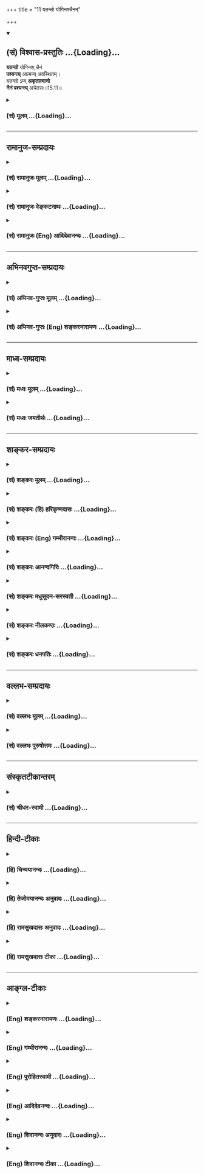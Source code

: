 +++
title = "11 यतन्तो योगिनश्चैनम्"

+++
<div class="js_include" newlevelforh1="2" title="(सं) विश्वास-प्रस्तुतिः" unfilled url="/mahAbhAratam/shlokashaH/06-bhIShma-parva/03-bhagavad-gItA-parva/saMskRtam/vishvAsa-prastutiH/15_puruShottama-yogaH/11_yatanto_yoginashc.md">
<details open><summary><h2>(सं) विश्वास-प्रस्तुतिः ...{Loading}...</h2></summary>

**यतन्तो** योगिनश् चैनं  
**पश्यन्त्य्** आत्मन्य् अवस्थितम्।  
यतन्तो ऽप्य् **अकृतात्मानो**  
**नैनं पश्यन्त्य्** अचेतसः॥15.11॥
</details>
</div>
<div class="js_include collapsed" newlevelforh1="3" title="(सं) मूलम्" unfilled url="/mahAbhAratam/shlokashaH/06-bhIShma-parva/03-bhagavad-gItA-parva/saMskRtam/mUlam/15_puruShottama-yogaH/11_yatanto_yoginashc.md">
<details><summary><h3>(सं) मूलम् ...{Loading}...</h3></summary>

यतन्तो योगिनश्चैनं पश्यन्त्यात्मन्यवस्थितम्।  
यतन्तोऽप्यकृतात्मानो नैनं पश्यन्त्यचेतसः।।15.11।।
</details>
</div>


_________________
## रामानुज-सम्प्रदायः
<div class="js_include collapsed" newlevelforh1="3" title="(सं) रामानुजः मूलम्" unfilled url="/mahAbhAratam/shlokashaH/06-bhIShma-parva/03-bhagavad-gItA-parva/saMskRtam/rAmAnujaH/mUlam/15_puruShottama-yogaH/11_yatanto_yoginashc.md">
<details><summary><h3>(सं) रामानुजः मूलम् ...{Loading}...</h3></summary>

।।15.11।। मत्प्रपत्तिपूर्वकं कर्मयोगादिषु यतमानाः तैः निर्मलान्तःकरणाः
**योगिनः** योगाख्येन चक्षुषा **आत्मनि** शरीरे **अवस्थितम्** अपि शरीराद्
विविक्तं स्वेन रूपेण अवस्थितम् **एनं पश्यन्ति। यतमानाः अपि** अकृतात्मानः
**मत्प्रपत्तिविरहिणः तत एव असंस्कृतमनसः तत एव** अचेतसः **आत्मावलोकनसमर्थ
चेतोरहिताः** न एनं पश्यन्ति।  
  
एवं रविचन्द्राग्नीनाम् इन्द्रियसन्निकर्षविरोधिसंतमसनिरसनमुखेन
इन्द्रियानुग्राहकतया प्रकाशकानां ज्योतिष्मताम् अपि प्रकाशकं ज्ञानज्योतिः
आत्मा मुक्तावस्थो जीवावस्थः च भगवद्विभूतिः इति उक्तन्तद्धाम परमं मम।
(गीता 15।6)ममैवांशो जीवलोके जीवभूतः सनातनः।। (गीता 15।7) इति। इदानीम्
अचित्परिणामविशेषभूतम् आदित्यादीनां ज्योतिष्मतां ज्योतिः अपि भगवद्विभूतिः
इत्याह --

</details>
</div>
<div class="js_include collapsed" newlevelforh1="3" title="(सं) रामानुजः वेङ्कटनाथः" unfilled url="/mahAbhAratam/shlokashaH/06-bhIShma-parva/03-bhagavad-gItA-parva/saMskRtam/rAmAnujaH/venkaTanAthaH/15_puruShottama-yogaH/11_yatanto_yoginashc.md">
<details><summary><h3>(सं) रामानुजः वेङ्कटनाथः ...{Loading}...</h3></summary>

  
  
।।15.11।। उक्त एवार्थः सहेतुकमुपपाद्यते -- यतन्तः इति श्लोकेन। यतन्तो
योगिनः इति पूर्वप्रपञ्चितमिह स्मारितमित्याह -- मत्प्रपत्तिपूर्वकमिति।
आत्मशब्दोऽत्रार्थान्तरानन्वयात्प्रस्तुतशरीरविषयः। तथा
सत्यदर्शनशङ्काहेतुश्चानूदितो भवतीत्यभिप्रायेणाह -- शरीरेऽवस्थितमपीति।
यतमानानां कथमकृतात्मत्वं इत्यत्राह -- मत्प्रपत्तिविरहिण इति।
अत्रासंस्कृतमनस्त्वं शरणवरणाभावः। विद्यमानस्यापि चेतसः
प्रकृतोपयोगाभावादसत्कल्पत्वमचेतश्शब्देन विवक्षितमित्याह --
आत्मावलोकनसमर्थचेतोरहिता इति।  
  

</details>
</div>
<div class="js_include collapsed" newlevelforh1="3" title="(सं) रामानुजः (Eng) आदिदेवानन्दः" unfilled url="/mahAbhAratam/shlokashaH/06-bhIShma-parva/03-bhagavad-gItA-parva/saMskRtam/rAmAnujaH/english/AdidevAnandaH/15_puruShottama-yogaH/11_yatanto_yoginashc.md">
<details><summary><h3>(सं) रामानुजः (Eng) आदिदेवानन्दः ...{Loading}...</h3></summary>

15.11 The 'striving Yogins' i.e., those striving in the path of Karma Yoga etc., after practising Prapatti (self-surrender), purify their inner organs of perception and percieve the self as established in Its own form as distinct from the body, with the eye of Yoga, But those of
'unrefined minds,' namely those who do not practise Prapatti to Me, and are therefore of 'uncultivated minds, and devoid of intelligence' find themselves incapable of perceiving the self. They do not perceive It in distinction from the body. Thus, it has been said that the self, whether released or not, is a manifestation of the glory (Vibhuti) of the Lord,
Its light of knowledge illuminates even the luminaries such as the sun,
moon and fire which help the senses to see by removing the darkness that prevents the contact of the senses with their objects as described (in the verses): 'That supreme light ৷৷. is Mine' (15.6) and 'An everlasting part of Myself having become the (bound) self in the world of life'
(15.7). Now, He declares that even the lights of the sun and other luminaries, which form particular developments of Prakrti, are Vibhutis of the Lord:

</details>
</div>


_________________
## अभिनवगुप्त-सम्प्रदायः
<div class="js_include collapsed" newlevelforh1="3" title="(सं) अभिनव-गुप्तः मूलम्" unfilled url="/mahAbhAratam/shlokashaH/06-bhIShma-parva/03-bhagavad-gItA-parva/saMskRtam/abhinava-guptaH/mUlam/15_puruShottama-yogaH/11_yatanto_yoginashc.md">
<details><summary><h3>(सं) अभिनव-गुप्तः मूलम् ...{Loading}...</h3></summary>

।।15.9 -- 15.11।। एवं सृष्टौ संहारे च एतैः साहित्यम् अस्योक्त्वा स्थिताव् अपि स्थानासन-मननादि-रूपायां +++(N ममतादि)+++ विषय-ग्रहणात्मिकायां +++(omits स्थितावपि
-- त्मिकायाम्)+++ तत्-सहितस्यैवास्य व्यापार इति निश्चीयते -- श्रोत्रमित्यादि अचेतस इत्यन्तम्।

मनः इत्यनेनान्तःकरणमुपलक्ष्यते। अत एव
शरीरस्थितियोगात्तिष्ठन्तम् शरीरान्तरग्रहणाय उत्क्रामन्तम् विषयान्वा
भुञ्जानं मूढा न पश्यन्ति; अप्रबुद्धत्त्वात्। प्रबुद्धास्तु सर्वत्रैव
बोधरूपमेव अनुसंदधाना +++(S;;N -- रूपमनुसंदधानाः)+++ जानन्त्येव;
इत्यलुप्तमसमाधयः; तेषां यत्नपरत्त्वात्। ,अकृतात्मनां तु यत्नोऽपि न फलाय;
अपरिपक्वकषायत्त्वात्। न हि शरदि सलिलादिसामग्रीसंमर्देऽपि धान्यबीजानि
उप्यमानानि फलसंपदे अलम्। अत एव सामग्री एव सा अस्य न भवति। अन्यदेव किल,+++(S
omits किल)+++ मधुमाससंभृतजलधरपटलीप्रेरितमम्भः काचिदेव च सा भूः; यस्यां
शिशिरविवशीकृतायां,+++(S;;N शिशिरवशविवशी -- )+++ रविकरस्पर्शेनैव कान्तिः। एवम्
अकृतात्मनां यत्नो न सकलाङ्गपरिपूर्णत्वमायाति +++(;N परिपूर्णः कर्तुमायाति)+++।
अत एव प्राप्याप्युपायं पारमेश्वरदीक्षादि,( परमेश्वर) ये
तथाविधक्रोधमोहादिग्रन्थिसन्दर्भगर्भीकृतान्तर्दृशः (
सन्दर्भीकृतान्तर्दृशः) ; तेषु उपाय एव साकल्यं न भजतीति मन्तव्यम्।
यदुक्तम् +++(S;;N तदुक्तम्)+++ -- क्रोधादौ दृश्यमाने हि दीक्षितोऽपि न
मुक्तिभाक्। इति।

</details>
</div>
<div class="js_include collapsed" newlevelforh1="3" title="(सं) अभिनव-गुप्तः (Eng) शङ्करनारायणः" unfilled url="/mahAbhAratam/shlokashaH/06-bhIShma-parva/03-bhagavad-gItA-parva/saMskRtam/abhinava-guptaH/english/shankaranArAyaNaH/15_puruShottama-yogaH/11_yatanto_yoginashc.md">
<details><summary><h3>(सं) अभिनव-गुप्तः (Eng) शङ्करनारायणः ...{Loading}...</h3></summary>

15.9-11 Srotram etc. upto asetasah. Mind : the internal organ is hery
implied. Hence, due to His association of the bodily existence, when He
remains \[in the body\], or rises up to seize another body, or enjoys
the sense objects - at that time the deluded persons do not perceive
Him, because they are not well enlightened. But, considering everything
as manifestation of the \[Self\] awareness, the highly enlightened men
recognize Him. Thus they are men of unbroken contemplation. Because they
are engrossed in their exertion. But in the case of those who have not
mastered their self (mind), even their effort does not yield any fruit,
because their passion has not yet been fully decayed. Indeed the seeds
of corn, sown during the autumnal season are not capable of yielding a
rich harvest, even though the means like water etc., get collected
together. Therefore, it (the water etc.) does not constitute a
collection of means. Indeed totally different is the water sent forth by
the mass of clouds that had been filled up in the month of Madhu.
Altogether different is the earth that had been under the grip of the
Cold-season (Sisira) and has (now) brilliance by the simple touch of the
sun-rays. In the same way, the effort of the men of uncontrolled self,
never gets to the stage of fulfilment of all reisities . That is why
those who, even after receiving the means like the inititation etc.
necessary for the realisation of the Supreme Lord, continue to have
their inner vision filled with the collection of the knots (granthi) of
anger, bewilderment etc., in the manner as before-in their case, even
the means does never bear any fruit. This must be borne in mind. For, it
is has been said : 'When anger etc., are seen, then even the initiated
one never gets emancipation'.

</details>
</div>


_________________
## माध्व-सम्प्रदायः
<div class="js_include collapsed" newlevelforh1="3" title="(सं) मध्वः मूलम्" unfilled url="/mahAbhAratam/shlokashaH/06-bhIShma-parva/03-bhagavad-gItA-parva/saMskRtam/madhvaH/mUlam/15_puruShottama-yogaH/11_yatanto_yoginashc.md">
<details><summary><h3>(सं) मध्वः मूलम् ...{Loading}...</h3></summary>

।।15.11।। यतन्तो ज्ञानं प्राप्य। अकृतात्मानोऽशुद्धबुद्धयः।

</details>
</div>
<div class="js_include collapsed" newlevelforh1="3" title="(सं) मध्वः जयतीर्थः" unfilled url="/mahAbhAratam/shlokashaH/06-bhIShma-parva/03-bhagavad-gItA-parva/saMskRtam/madhvaH/jayatIrthaH/15_puruShottama-yogaH/11_yatanto_yoginashc.md">
<details><summary><h3>(सं) मध्वः जयतीर्थः ...{Loading}...</h3></summary>

।।15.11।। यतन्तो योगिनश्चेति कारणान्तरमुच्यत इति प्रतीतिनिराकरणार्थमाह --
**यतन्त** इति। आत्मा जीवश्चेत्सर्वदाऽकृत एव; शरीरं चेदसम्भव इत्यत आह --
**अकृते**ति। आत्मा बुद्धिः; अकृतत्वं चाशुद्धत्वम्। केशान् करोतीत्यादौ
शोधनेऽपि करोतेः प्रयोगादिति भावः।

</details>
</div>


_________________
## शाङ्कर-सम्प्रदायः
<div class="js_include collapsed" newlevelforh1="3" title="(सं) शङ्करः मूलम्" unfilled url="/mahAbhAratam/shlokashaH/06-bhIShma-parva/03-bhagavad-gItA-parva/saMskRtam/shankaraH/mUlam/15_puruShottama-yogaH/11_yatanto_yoginashc.md">
<details><summary><h3>(सं) शङ्करः मूलम् ...{Loading}...</h3></summary>

।।15.11।। --,**यतन्तः** प्रयत्नं कुर्वन्तः **योगिनश्च** समाहितचित्ताः
**एनं** प्रकृतम् आत्मानं **पश्यन्ति** अयम् अहम् अस्मि इति उपलभन्ते
**आत्मनि** स्वस्यां बुद्धौ **अवस्थितम्। यतन्तोऽपि** शास्त्रादिप्रमाणैः;
**अकृतात्मानः** असंस्कृतात्मानः तपसा इन्द्रियजयेन च; दुश्चरितात्
अनुपरताः; अशान्तदर्पाः; प्रयत्नं कुर्वन्तोऽपि **न एनं पश्यन्ति अचेतसः**
अविवेकिनः।। यत् पदं सर्वस्य अवभासकमपि अग्न्यादित्यादिकं ज्योतिः न
अवभासयते; यत् प्राप्ताश्च मुमुक्षवः पुनः संसाराभिमुखाः न निवर्तन्ते;
यस्य च पदस्य उपाधिभेदम् अनुविधीयमानाः जीवाः -- घटाकाशादयः इव आकाशस्य --
अंशाः; तस्य पदस्य सर्वात्मत्वं सर्वव्यवहारास्पदत्वं च विवक्षुः चतुर्भिः
श्लोकैः विभूतिसंक्षेपमाह भगवान् --,

</details>
</div>
<div class="js_include collapsed" newlevelforh1="3" title="(सं) शङ्करः (हि) हरिकृष्णदासः" unfilled url="/mahAbhAratam/shlokashaH/06-bhIShma-parva/03-bhagavad-gItA-parva/saMskRtam/shankaraH/hindI/harikRShNadAsaH/15_puruShottama-yogaH/11_yatanto_yoginashc.md">
<details><summary><h3>(सं) शङ्करः (हि) हरिकृष्णदासः ...{Loading}...</h3></summary>

।।15.11।। और कई एक --, प्रयत्न करनेवाले; समाहितचित्त योगीजन; इस आत्माको;
जिसका कि प्रकरण चल रहा है; अपने अन्तःकरणमें स्थित देखते हैं अर्थात् यही
मैं हूँ इस प्रकार आत्मस्वरूपका साक्षात् किया करते हैं। परंतु जिन्होंने
तप और इन्द्रियजय आदि साधनोंद्वारा अपने अन्तःकरणका संस्कार नहीं किया है;
जो बुरे आचरणोंसे उपराम नहीं हुए हैं; जो अशान्त और घमण्डी हैं; वे अविवेकी
पुरुष; शास्त्रादिके प्रमाणोंसे प्रयत्न करते हुए भी; इस आत्माको नहीं देख
पाते।

</details>
</div>
<div class="js_include collapsed" newlevelforh1="3" title="(सं) शङ्करः (Eng) गम्भीरानन्दः" unfilled url="/mahAbhAratam/shlokashaH/06-bhIShma-parva/03-bhagavad-gItA-parva/saMskRtam/shankaraH/english/gambhIrAnandaH/15_puruShottama-yogaH/11_yatanto_yoginashc.md">
<details><summary><h3>(सं) शङ्करः (Eng) गम्भीरानन्दः ...{Loading}...</h3></summary>

15.11 And some, however, yoginah, the yogis of concentrated minds;
yatantah, who are diligent; pasyanti, see; evam, this one, the Self
under discussion; as avasthitam, existing; atmani, in themselves, in
their own intelligence. They realize, 'I am This.' Acetasah, the
non-discriminating ones; akrta-atmanah, who lack self-control, who have
not purified themselves through austerity and control of the organs, who
have not desisted from bad conduct, who are not tranil and are proud by
nature; na, do not; pasyanti, see; enam, this one; api, though; (they
be) yatantah, diligent-even though they be striving with the help of the
valid means of knowledge such as the scriptures. With a view to speaking
of the all-pervasiveness of the State and the fact of Its being the
substratum of all empirical dealings, the Lord speaks in brief through
the following four verses of the divine manifestations of that State
which the light of fire, sun, etc. do not illumine though they are the
illuminators of everything; and reaching which the aspirants of
Liberation do not return again towards mundane existence; and of which
State the individual souls, owing to their conformity with the diversity
of limiting adjuncts, are parts, just as spaces enclosed in pot etc. are
'parts' of Space:

</details>
</div>
<div class="js_include collapsed" newlevelforh1="3" title="(सं) शङ्करः आनन्दगिरिः" unfilled url="/mahAbhAratam/shlokashaH/06-bhIShma-parva/03-bhagavad-gItA-parva/saMskRtam/shankaraH/AnandagiriH/15_puruShottama-yogaH/11_yatanto_yoginashc.md">
<details><summary><h3>(सं) शङ्करः आनन्दगिरिः ...{Loading}...</h3></summary>

।।15.11।। ज्ञानचक्षुःशब्देन न्यायानुगृहीतं शास्त्रं ज्ञानसाधनमुक्तं
तत्किमिदानीं शास्त्रमात्रेण न्यायानुगृहीतेनात्मानं पश्यन्ति नेत्याह --
**केचित्त्विति।** प्रयत्नः श्रवणमननात्मकः शास्त्रादिप्रमाणैर्यतन्तोऽपीति
संबन्धः। असंस्कृतात्मत्वं प्रकटयति -- **तपसेति।** दुश्चरितादविरतिफलं
कथयति -- **अशान्तेति।** अशुद्धबुद्धीनामविवेकिनां सदपि श्रवणादि न फलवदिति
मत्वाह -- **प्रयत्नमिति।**

</details>
</div>
<div class="js_include collapsed" newlevelforh1="3" title="(सं) शङ्करः मधुसूदन-सरस्वती" unfilled url="/mahAbhAratam/shlokashaH/06-bhIShma-parva/03-bhagavad-gItA-parva/saMskRtam/shankaraH/madhusUdana-sarasvatI/15_puruShottama-yogaH/11_yatanto_yoginashc.md">
<details><summary><h3>(सं) शङ्करः मधुसूदन-सरस्वती ...{Loading}...</h3></summary>

।।15.11।। पश्यन्ति ज्ञानचक्षुष इत्येतद्विवृणोति -- यतन्त इति। आत्मनि
स्वबुद्धाववस्थितं प्रतिफलितमेनमात्मानं यतन्तो ध्यानादिभिः प्रयतमाना
योगिन एव पश्यन्ति। चोऽवधारणे। यतमाना अप्यकृतात्मानो
यज्ञादिभिरशोधितान्तःकरणा अतएवाचेतसो विवेकशून्या नैनं पश्यन्तीति मूढा
नानुपश्यन्तीत्येतद्विवरणम्।

</details>
</div>
<div class="js_include collapsed" newlevelforh1="3" title="(सं) शङ्करः नीलकण्ठः" unfilled url="/mahAbhAratam/shlokashaH/06-bhIShma-parva/03-bhagavad-gItA-parva/saMskRtam/shankaraH/nIlakaNThaH/15_puruShottama-yogaH/11_yatanto_yoginashc.md">
<details><summary><h3>(सं) शङ्करः नीलकण्ठः ...{Loading}...</h3></summary>

।।15.11।। यतन्तो यत्नशीला योगिनश्च एनं आत्मनि बुद्धाववस्थितं
विभुमुत्क्रान्त्यादिहीनमसङ्गं पश्यन्ति। यतन्तोऽपि अकृतात्मानः ये
यज्ञादिभिरशोधितचित्ताः एनं न पश्यन्ति। यतः अचेतसोऽनिर्जितचित्ताः।
पाषाणतुल्या इत्यर्थः।

</details>
</div>
<div class="js_include collapsed" newlevelforh1="3" title="(सं) शङ्करः धनपतिः" unfilled url="/mahAbhAratam/shlokashaH/06-bhIShma-parva/03-bhagavad-gItA-parva/saMskRtam/shankaraH/dhanapatiH/15_puruShottama-yogaH/11_yatanto_yoginashc.md">
<details><summary><h3>(सं) शङ्करः धनपतिः ...{Loading}...</h3></summary>

।।15.11।। न्यायानुग्रहीतशास्त्रेऽनिशं श्रवणादिना यत्नं कुर्वतामपि
केचित्पश्यन्ति केचिन्नेति तत्र को हेतुरित्यपेक्षायामाह। यतन्तः
क्वचिद्यन्त्रं कुर्वन्तो योनिनश्च समाहितचित्ता एनं प्रकृतमात्मानमात्मनि
स्वस्यां बुद्धावस्थितं पश्यन्त्ययमहमस्मीत्युपलभन्ते। यतन्तोऽपि
शास्त्रादिप्रमाणैर्यत्नं कुर्वन्तोऽप्यकृतात्मानस्तपसेन्द्रियजयेन च
दुश्चरितादनुपरता अशूद्धान्तःकरणा अचेतोऽविवेकिन एनमात्मानमुक्तविशेषणं न
पश्यन्ति यत्नसाम्येप्यात्मदर्शने तददर्शने च चित्तशुद्धस्तदशुद्धेश्च
हेतुत्वमिति भावः।

</details>
</div>


_________________
## वल्लभ-सम्प्रदायः
<div class="js_include collapsed" newlevelforh1="3" title="(सं) वल्लभः मूलम्" unfilled url="/mahAbhAratam/shlokashaH/06-bhIShma-parva/03-bhagavad-gItA-parva/saMskRtam/vallabhaH/mUlam/15_puruShottama-yogaH/11_yatanto_yoginashc.md">
<details><summary><h3>(सं) वल्लभः मूलम् ...{Loading}...</h3></summary>

।।15.11।। दुर्विज्ञेयश्चायं यतो विवेकिष्वपि केचित्पश्यन्ति केचिन्न
पश्यन्तीत्याह -- यतन्त इति। योगिनश्चित्तवृत्तिनिरोधकाः पश्यन्ति; अन्ये
तु यतन्तोऽप्यकृतचित्ता नैनं पश्यन्ति अतएवाचेतसो मन्दमतयः।

</details>
</div>
<div class="js_include collapsed" newlevelforh1="3" title="(सं) वल्लभः पुरुषोत्तमः" unfilled url="/mahAbhAratam/shlokashaH/06-bhIShma-parva/03-bhagavad-gItA-parva/saMskRtam/vallabhaH/puruShottamaH/15_puruShottama-yogaH/11_yatanto_yoginashc.md">
<details><summary><h3>(सं) वल्लभः पुरुषोत्तमः ...{Loading}...</h3></summary>

  
  
।।15.11।। अथ चैनं भक्ता एव पश्यन्ति नान्य इत्याह -- यतन्त इति। योगिनश्च
योगिनोऽपि यतन्तः ज्ञानार्थं यत्नं कुर्वन्तः एनमात्मन्यवस्थितं अधिष्ठितं
पश्यन्ति तथाभोगं कुर्वन्तमित्यर्थः। अकृतात्मानः सत्सङ्गादिभक्तत्वरहिताः;
ज्ञानाभावेन केवलयोगादिना यतन्तोऽप्येनं न पश्यन्ति; यतोऽचेतसः मन्दमतयः
चैतन्यरहिता इत्यर्थः।  
  

</details>
</div>


_________________
## संस्कृतटीकान्तरम्
<div class="js_include collapsed" newlevelforh1="3" title="(सं) श्रीधर-स्वामी" unfilled url="/mahAbhAratam/shlokashaH/06-bhIShma-parva/03-bhagavad-gItA-parva/saMskRtam/shrIdhara-svAmI/15_puruShottama-yogaH/11_yatanto_yoginashc.md">
<details><summary><h3>(सं) श्रीधर-स्वामी ...{Loading}...</h3></summary>

।।15.11।। दुर्ज्ञेयश्चायं यतो विवेकिष्वपि केचिदेव केचिन्न पश्यन्तीत्याह
**-- यतन्त इति।** यतन्तः ध्यानादिभिः प्रयतमाना योगिनः केचिदेनमात्मानं
आत्मनि देहेऽवस्थितं विविक्तं पश्यन्ति। शास्त्राभ्यासादिभिः प्रयत्नं
कुर्वाणा अपि अकृतात्मानोऽविशुद्धचित्ताः अतएवाचेतसो मन्दमतय एनं न
पश्यन्ति।

</details>
</div>


_________________
## हिन्दी-टीकाः
<div class="js_include collapsed" newlevelforh1="3" title="(हि) चिन्मयानन्दः" unfilled url="/mahAbhAratam/shlokashaH/06-bhIShma-parva/03-bhagavad-gItA-parva/hindI/chinmayAnandaH/15_puruShottama-yogaH/11_yatanto_yoginashc.md">
<details><summary><h3>(हि) चिन्मयानन्दः ...{Loading}...</h3></summary>

।।15.11।। जो साधक चित्त को एकाग्र करने तथा बुद्धि को कामनादि की निवृत्ति
के द्वारा शुद्ध करने में सफल हो जाते हैं; केवल वे ही लोग आत्मा के वैभव
को जान पाते हैं और इसके अनन्तत्व का अनुभव भी करते हैं। परन्तु यह भी सत्य
है कि जो केवल यन्त्रवत् अत्यधिक साधना ही करते रहते हैं; यह आवश्यक नहीं
कि उन्हें सफलता प्राप्त ही हो जाये। अनेक ऐसे साधक हैं; जिन्हें इस बात का
दुख होता है कि वर्षों की उनकी नियमित साधना के होते हुये भी उनकी इच्छित
प्रगति नहीं हुई है। इसका क्या कारण हो सकता है इस विवादास्पद प्रश्न का
अत्यन्त युक्तियुक्त उत्तर देते हुये भगवान् श्रीकृष्ण कहते हैं यद्यपि वे
यत्न करते हैं; किन्तु अशुद्ध अन्तकरण वाले अविवेकी लोग आत्मा को नहीं
देखते हैं। ध्यान के फल की प्राप्ति के लिये दो आवश्यक गुण हैं (क)
चित्तशुद्धि अर्थात् अहंकार और स्वार्थजनित विक्षेपों का अभाव तथा; (ख)
वेदान्त प्रमाण के द्वारा आत्मानात्मविवेक; जिसके द्वारा अज्ञान आवरण नष्ट
हो जाता है। इन दोनों के अभाव में आत्मज्ञान होना सर्वथा असंभव है। अत
साधकों को कर्मयोग और भक्तियोग के द्वारा चित्तशुद्धि प्राप्त कर आत्मविचार
करना चाहिये। अब तक के विवेचन में आत्मा को इंगित करते हुये कहा गया था कि;
(1) उसे भौतिक प्रकाश के स्रोतों सूर्य; चन्द्रमा और अग्नि के द्वारा
प्रकाशित नहीं किया जा सकता (2) जिसे प्राप्त होने पर संसार में
पुनरावृत्ति नहीं होती और; (3) समस्त जीव मानो उसके अंश हैं। इसके पश्चात्;
अगले चार श्लोकों में परमात्मा के स्वरूप तथा उसकी व्यापकता का वर्णन किया
गया है कि वह (क) सर्वप्रकाशक चैतन्य का प्रकाश है; (ख) सर्वपोषक जीवन
तत्त्व है; (ग) समस्त जीवित प्राणियों के शरीर में जीवन की उष्णता है और
(घ) सभी के हृदय में वह आत्मस्वरूप से स्थित है। भगवान् कहते हैं

</details>
</div>
<div class="js_include collapsed" newlevelforh1="3" title="(हि) तेजोमयानन्दः अनुवादः" unfilled url="/mahAbhAratam/shlokashaH/06-bhIShma-parva/03-bhagavad-gItA-parva/hindI/tejomayAnandaH/anuvAdaH/15_puruShottama-yogaH/11_yatanto_yoginashc.md">
<details><summary><h3>(हि) तेजोमयानन्दः अनुवादः ...{Loading}...</h3></summary>

।।15.11।। योगीजन प्रयत्न करते हुये ही अपने हृदय में स्थित आत्मा को देखते
हैं, जब कि अशुद्ध अन्त:करण वाले (अकृतात्मान:) और अविवेकी (अचेतस:) लोग
यत्न करते हुये भी इसे नहीं देखते हैं।।

</details>
</div>
<div class="js_include collapsed" newlevelforh1="3" title="(हि) रामसुखदासः अनुवादः" unfilled url="/mahAbhAratam/shlokashaH/06-bhIShma-parva/03-bhagavad-gItA-parva/hindI/rAmasukhadAsaH/anuvAdaH/15_puruShottama-yogaH/11_yatanto_yoginashc.md">
<details><summary><h3>(हि) रामसुखदासः अनुवादः ...{Loading}...</h3></summary>

।।15.11।। यत्न करनेवाले योगीलोग अपने-आपमें स्थित इस परमात्मतत्त्वका अनुभव
करते हैं। परन्तु जिन्होंने अपना अन्तःकरण शुद्ध नहीं किया है, ऐसे अविवेकी
मनुष्य यत्न करनेपर भी इस तत्त्वका अनुभव नहीं करते।

</details>
</div>
<div class="js_include collapsed" newlevelforh1="3" title="(हि) रामसुखदासः टीका" unfilled url="/mahAbhAratam/shlokashaH/06-bhIShma-parva/03-bhagavad-gItA-parva/hindI/rAmasukhadAsaH/TIkA/15_puruShottama-yogaH/11_yatanto_yoginashc.md">
<details><summary><h3>(हि) रामसुखदासः टीका ...{Loading}...</h3></summary>

।।15.11।।***व्याख्या --***  **यतन्तो योगिनश्चैनं पश्यन्ति --** यहाँ
**योगिनः** पद उन साङ्ख्ययोगी साधकोंका वाचक है; जिनका एकमात्र उद्देश्य
परमात्मतत्त्वको प्राप्त करनेका बन चुका है। यहाँ **यतन्तः** पद साधनपरक है।
भीतरकी लगन; जिसे पूर्ण किये बिना चैनसे न रहा जाय; यत्न कहलाती है। जिन
साधकोंका एकमात्र उद्देश्य परमात्मतत्त्वको प्राप्त करना है; उनमें
असङ्गता; निर्ममता और निष्कामता स्वतः आ जाती है। उद्देश्यकी पूर्तिके लिये
अनन्यभावसे जो उत्कण्ठा; तत्परता; व्याकुलता; विरहयुक्त चिन्तन; प्रार्थना
एवं विचार साधकके हृदयमें प्रकट होते हैं; उन सबको यहाँ **यतन्तः** पदके
अन्तर्गत समझना चाहिये। जिसकी प्राप्तिका उद्देश्य बनाया और जिसकी
विमुखताको यत्नके द्वारा दूर किया; उसी तत्त्वका योगिजन अपनेआपमें अनुभव
करते हैं। परमात्माके पूर्ण सम्मुख हो जानेके बाद योगीकी परमात्मतत्त्वमें
सदा सहज स्थिति रहती है। यही **पश्यन्ति** पदका भाव है। जो साङ्ख्ययोगी साधक
सत्असत्के विचारद्वारा सत्तत्त्वकी प्राप्ति और असत् संसारकी निवृत्ति करना
चाहते हैं; विवेककी सर्वथा जागृति होनेपर वे अपनेआपमें स्थित
परमात्मतत्त्वका अनुभव कर लेते हैं।  
  
**आत्मन्यवस्थितम्** परमात्मतत्त्वसे देशकालकी दूरी नहीं है। वह समानरूपसे
सर्वत्र एवं सदैव विद्यमान है। वही सब भूतोंके हृदयमें स्थित सबका आत्मा है
-- **अहमात्मा गुडाकेश सर्वभूताशयस्थितः** (गीता 10। 20)। इसलिये योगीलोग
अपनेआपमें ही इस तत्त्वका अनुभव कर लेते हैं।  
  
सत्ता (अस्तित्व या हैपन) दो प्रकारकी होती है -- (1) विकारी और (2)
स्वतःसिद्ध। जो सत्ता उत्पन्न होनेके बाद प्रतीत होती है; वह विकारी सत्ता
कहलाती है और जो सत्ता कभी उत्पन्न नहीं होती; प्रत्युत सदा (अनादिकालसे)
ज्योंकीत्यों रहती है; वह स्वतःसिद्ध सत्ता कहलाती है। इस दृष्टिसे संसार
एवं शरीरकी सत्ता विकारी और परमात्मा एवं आत्माकी सत्ता स्वतःसिद्ध है।
विकारी सत्ताको स्वतःसिद्ध सत्तामें मिला देना भूल है **(टिप्पणी प₀
769)**। उत्पन्न हुई विकारी सत्तासे सम्बन्धविच्छेद करके अनुत्पन्न
स्वतःसिद्ध सत्तामें स्थित होना ही **आत्मनि अवस्थितम्** पदोंका भाव
है। जीव(चेतन)ने भगवत्प्रदत्त विवेकका अनादर करके शरीर(जड) को मैं और मेरा
मान लिया अर्थात् शरीरसे अपना सम्बन्ध मान लिया। जीवके बन्धनका कारण यह
माना हुआ सम्बन्ध ही है। यह सम्बन्ध इतना दृढ़ है कि मरनेपर भी छूटता नहीं
और कच्चा इतना है कि जब चाहे; तब छोड़ा जा सकता है। किसीसे अपना सम्बन्ध
जोड़ने अथवा तोड़नेमें जीव सर्वथा स्वतन्त्र है। इसी स्वतन्त्रताका
दुरुपयोग करके जीव शरीरादि विजातीय पदार्थोंसे अपना सम्बन्ध मान लेता
है। अपने विवेक(शरीरसे अपनी भिन्नताका ज्ञान) को महत्त्व न देनेसे विवेक दब
जाता है। विवेकके दबनेपर शरीर(जडतत्त्व) की प्रधानता हो जाती है और वह सत्य
प्रतीत होने लगता है। सत्सङ्ग; स्वाध्याय आदिसे जैसेजैसे विवेक विकसित होता
है; वैसेवैसे शरीरसे माना हुआ सम्बन्ध छूटता चला जाता है। विवेक जाग्रत्
होनेपर परमात्मा(चिन्मयतत्त्व) से अपने वास्तविक सम्बन्धका -- उसमें अपनी
स्वाभाविक स्थितिका अनुभव हो जाता है। यही **आत्मनि अवस्थितम्** पदोंका भाव
है।  
  
विकारी सत्ता(संसार)के सम्बन्धसे अहंता(मैंपन) की उत्पत्ति होती है। यह
अहंता दो प्रकारसे मानी जाती है -- (1) श्रवणसे मानना जैसे -- दूसरोंसे
सुनकर मैं अमुक नामवाला हूँ; मैं अमुक वर्णवाला हूँ आदि अहंता मान लेते हैं
(2) क्रियासे मानना जैसे -- व्याख्यान देना; शिक्षा देना; चिकित्सा करना
आदि क्रियाओंसे मैं वक्ता हूँ; मैं शिक्षक हूँ; मैं चिकित्सक हूँ आदि अहंता
मान लेते हैं। ये दोनों ही प्रकारकी अहंता सदा रहनेवाली नहीं है; जब कि
हैरूप स्वतःसिद्ध सत्ता सदा रहनेवाली है। मैंरूपमें,मानी हुई अहंताका त्याग
होनेपर हूँरूप विकारी सत्ताका भी स्वतः त्याग हो जाता है और योगीको हैरूप
स्वतःसिद्ध सत्तामें अपनी स्थितिका अनुभव हो जाता है। यही अपनेआपमें
तत्त्वका अनुभव करना है।  
  
**मार्मिक बात**  
  
(1) देशकाल आदिकी अपेक्षासे कहे जानेवाले मैं; तू; यह और वह -- इन चारोंके
मूलमें है के रूपमें एक ही परमात्मतत्त्व समानरूपसे विद्यमान है; जो इन
चारोंका प्रकाशक और आधार है। मैं; तू; यह और वह -- ये चारों निरन्तर
परिवर्तनशील हैं और है नित्य अपरिवर्तनशील है। इनमें तू है; यह है और वह है
-- ऐसा तो कहा जाता है; पर मैं है -- ऐसा न कहकर मैं हूँ कहा जाता है। कारण
यह है कि मैं हूँ में हूँ मैंपनके कारण आया है। जबतक मैंपन है; तभीतक, हूँ
के रूपमें एकदेशीयता या परिच्छिन्नता है। मैंपनके मिटनेपर एक है ही शेष रह
जाता है।**आत्मनि अवस्थितम्**का तात्पर्य यह है कि हूँ में है और है में
हूँ स्थित है। दूसरे शब्दोंमें व्यष्टिमें समष्टि और समष्टिमें व्यष्टि
स्थित है। जिस प्रकार समुद्र और लहरें दोनों एकदूसरेसे अलग नहीं किये जा
सकते; उसी प्रकार है और हूँ दोनों एकदूसरेसे अलग नहीं किये जा सकते। परन्तु
जैसे जलतत्त्वमें समुद्र और लहरें -- ये दोनों ही नहीं हैं (वास्तवमें एक
ही जलतत्त्व है); ऐसे ही परमात्मतत्त्व,(है) में हूँ और है -- ये दोनों ही
नहीं हैं। ऐसा अनुभव करना ही अपनेआप(स्वयं) में स्थित तत्त्वका अनुभव करना
है।  
  
मैंपनके कारण (संसारमें सुखासक्ति तथा परमात्मासे विमुखता होनेसे) ही
परमात्माका अपनेआपमें अनुभव नहीं होता। इसलिये परमात्माको अपनेआपसे
भिन्नमें देखनेके कारण उससे दूरी या वियोगका अनुभव करना पड़ता है और उसकी
प्राप्तिके लिये जगहजगह भटकना पड़ता है। अपनेआपसे भिन्न जितने पदार्थ हैं;
उनसे वियोग होना अवश्यम्भावी है। परन्तु अपनेआपमें परमात्माका अनुभव
करनेवालेको उससे अपनी दूरी या वियोगका अनुभव नहीं करना पड़ता **( टिप्पणी
प₀ 770.1)**। अपनेआपमें परमात्माको देखना भिन्नता(द्वैतभाव) का पोषक नहीं;
प्रत्युत भिन्नताका नाशक है। वास्तवमें,मैंपन ही भिन्नताका पोषक है।
मनुष्यने भिन्नताके वाचक मैंपन अथवा परिच्छिन्नता; पराधीनता; अभाव; अज्ञान
आदि विकारोंको भूलसे अपनेआपमें ही मान लिया है। इनको दूर करनेके लिये
परमात्माको अपनेआपमें देखना है। इन विकारोंका नाश अपनेआपमें परमात्माको
देखनेपर ही हो सकता है। ये विकार तभीतक हैं; जबतक साधक हूँ को देखता
(मानता) है; हैको नहीं। इस हूँके स्थानपर हैको देखनेपर कोई विकार नहीं रहता
क्योंकि है किञ्चिन्मात्र भी विकार नहीं है।  
  
संसार बदलनेवाला है। संसारका ही अंश होनेके कारण मैं भी बदलनेवाला है जैसे
-- मैं बालक हूँ; मैं युवा हूँ; मैं वृद्ध हूँ; मैं रोगी हूँ; मैं नीरोग
हूँ इत्यादि **(टिप्पणी प₀ 770.2)**। संसारकी तरह मैं भी उत्पन्न और नष्ट
होनेवाला है। जैसे संसार नहीं है; ऐसे ही मैं भी नहीं है।**है सो सुन्दर है
सदा; नहिं सो सुन्दर नाहिं।  
  
** नहिं सो परगट देखिये; है सो दीखे नाहिं।। है सदा है और नहीं कभी नहीं है।
है दीखनेमें नहीं आता; पर नहीं दीखनेमें आता है क्योंकि जिसके द्वारा हम
नहीं को देखते हैं; वे मन; बुद्धि; इन्द्रियाँ आदि भी नहीं के अंश हैं।
त्रिपुटीमें देखना सजातीयतामें ही होता है अर्थात् त्रिपुटीसे होनेवाले
(करणसापेक्ष) ज्ञानमें सजातीयताका होना आवश्यक है। ,अतः नहीं के द्वारा नहीं
को ही देखा जा सकता है; है को नहीं। है का ज्ञान त्रिपुटीसे रहित
(करणनिरपेक्ष) है।  
  
नहीं की स्वतन्त्र सत्ता न होनेपर भी है की सत्तासे ही उसकी सत्ता दीखती
है। है ही नहीं का प्रकाशक और आधार है। जिस प्रकार नेत्रसे संसारको तो देख
सकते हैं; पर नेत्रसे नेत्रको नहीं देखते क्योंकि जिससे देखते हैं; वह
नेत्र है। इसी प्रकार जो सबको जाननेवाला है; उस परमात्माको कैसे और किसके
द्वारा जाना जा सकता है **विज्ञातारमरे केन विजानीयात्।** (बृहदारण्यक0 2।
4। 14) जो है से प्रकाशित होता है; वह (नहीं) है को कैसे प्रकाशित कर सकता
हैअपनेआपमें स्थित तत्त्व(है) का अनुभव अपनेआप(है) से ही हो सकता है;
इन्द्रियाँ; मन; बुद्धि; आदि(नहीं) से बिलकुल नहीं। अपनेआपसे होनेवाला
ज्ञान स्वाधीन और दूसरों(मन; बुद्धि आदि) से होनेवाला ज्ञान पराधीन होता
है। अपनेआपमें स्थित तत्त्वका अनुभव करनेके लिये किसी दूसरेकी सहायता
लेनेकी जरूरत भी नहीं है।  
  
कानोंसे सुनने; मनसे मनन करने; बुद्धिसे विचार करने आदि उपायोंसे कोई
तत्त्वको नहीं जान सकता **(टिप्पणी प₀ 771.1)**। कारण कि इन्द्रियाँ; मन;
बुद्धि; देश; काल; वस्तु आदि सब प्रकृतिके कार्य हैं। प्रकृतिके कार्यसे उस
तत्त्वको कैसे जाना जा सकता है; जो प्रकृतिसे सर्वथा अतीत है अतः प्रकृतिके
कार्यका त्याग (सम्बन्धविच्छेद) करनेपर ही तत्त्वकी प्राप्ति होती है और वह
अपनेआपमें ही होती है। साधकसे सबसे बड़ी गलती यह होती है कि वह जिस रीतिसे
संसारको जानता है; उसी रीतिसे परमात्माको भी जानना चाहता है। परन्तु संसार
और परमात्मा -- दोनोंको जाननेकी रीति एकदूसरेसे विरुद्ध है। संसारको
इन्द्रियाँ; मन; बुद्धि आदिके द्वारा जाना जाता है क्योंकि उसकी जानकारी
करणसापेक्ष है परन्तु परमात्माको इन्द्रियाँ; मन; बुद्धि आदिके द्वारा नहीं
जाना जा सकता क्योंकि उसकी जानकारी करणनिरपेक्ष है।  
  
जडताके आश्रयसे चिन्मयतामें स्थितिका अनुभव हो ही नहीं सकता। जडता (स्थूल;
सूक्ष्म और कारणशरीर) का आश्रय लेकर जो परमात्मतत्त्वका अनुभव करना चाहते
हैं; वे पुरुष समाधि लगाकर भी परमात्मतत्त्वका अनुभव नहीं कर पाते क्योंकि
समाधि भी कारणशरीरके आश्रित रहती है **(टिप्पणी प 771.2)**। जो परमात्माको
अपना तथा अपनेको परमात्माका जानते हैं; वे ज्ञानरूप नेत्रोंवाले योगीलोग
शरीर; इन्द्रियाँ; मन; बुद्धि आदिसे अपनेको अलग करके अपनेआपमें स्थित
परमात्मतत्त्वका अनुभव कर लेते हैं। परन्तु जो शरीरको अपना और अपनेको
शरीरका मानते हैं; वे विमूढ़ और अकृतात्मा पुरुष शरीर; इन्द्रियाँ; मन;
बुद्धि आदिके द्वारा यत्न करनेपर भी अपनेआपमें स्थित परमात्मतत्त्वका अनुभव
नहीं कर पाते।  
  
(2) **आत्मनि अवस्थितम्** पदोंमें भगवान्ने अपनेको सम्पूर्ण प्राणियोंकी
आत्मामें स्थित (सर्वव्यापी) बताया है। इसका अनुभव करनेके लिये साधकको ये
चार बातें दृढ़तापूर्वक मान लेनी चाहिये --,(1) परमात्मा यहाँ हैं। (2)
परमात्मा अभी हैं। (3) परमात्मा अपनेमें हैं। (4) परमात्मा अपने हैं। परमात्मा
सब जगह (सर्वव्यापी) होनेसे यहाँ भी हैं सब समय (तीनों कालोंमें) होनेसे
अभी भी हैं सबमें होनेसे अपनेमें भी हैं और सबके होनेसे अपने भी हैं। इस
दृष्टिसे परमात्मा यहाँ होनेसे उनको प्राप्त करनेके लिये दूसरी जगह जानेकी
आवश्यकता नहीं है अभी होनेसे उनकी प्राप्तिके लिये भविष्यकी प्रतीक्षा
करनेकी आवश्यकता नहीं है अपनेमें होनेसे उन्हें बाहर ढूँढ़नेकी आवश्यकता
नहीं है और अपने होनेसे उनके सिवाय किसीको भी अपना माननेकी आवश्यकता नहीं
है। अपने होनेसे वे स्वाभाविक ही अत्यन्त प्रिय लगेंगेप्रत्येक साधकके लिये
उपर्युक्त चारों बातें अत्यन्त महत्त्वपूर्ण और तत्काल लाभदायक हैं। साधकको
ये चारों बातें दृढ़तासे मान लेनी चाहिये। समस्त साधनोंका यह सार साधन है।
इसमें किसी योग्यता; अभ्यास; गुण आदिकी भी जरूरत नहीं है। ये बातें
स्वतःसिद्ध और वास्तविक हैं; इसलिये इसको माननेके लिये सभी योग्य हैं; सभी
पात्र हैं; सभी समर्थ हैं। शर्त यही है कि वे एकमात्र परमात्माको ही चाहते
हों।**यतन्तोऽप्यकृतात्मानो नैनं पश्यन्त्यचेतसः --** जिन्होंने अपना
अन्तःकरण शुद्ध नहीं किया है; उन पुरुषोंको यहाँ **अकृतात्मानः** कहा गया
है। सत्असत्के ज्ञान(विवेक)को महत्त्व न देनेके कारण ऐसे पुरुषोंको
**अचेतसः** कहा गया है। जिनके अन्तःकरणमें संसारके व्यक्ति; पदार्थ आदिका
महत्त्व बना हुआ है और जो शरीरादिको अपना मानते हुए उनसे सुखभोगकी आशा रखते
हैं; ऐसे सभी पुरुष **अकृतात्मानः** और **अचेतसः** हैं। ऐसे पुरुष तत्त्वकी
प्राप्ति तो चाहते हैं; पर वे शरीर; मन; बुद्धि आदि जड (प्राकृत)
पदार्थोंकी सहायतासे चेतन परमात्मतत्त्वको प्राप्त करना चाहते हैं।
परमात्मा जड पदार्थोंकी सहायतासे नहीं; प्रत्युत जडताके
त्याग(सम्बन्धविच्छेद) से मिलते हैं। इस श्लोकमें **यतन्तः** पद दो बार आया
है। भाव यह है कि यत्न करनेमें समानता होनेपर भी एक (ज्ञानी) पुरुष तो
तत्त्वका अनुभव कर लेता है; दूसरा (मूढ़) नहीं कर पाता। इससे यह सिद्ध होता
है कि शरीर; इन्द्रियाँ; मन; बुद्धिके द्वारा किया गया यत्न
तत्त्वप्राप्तिमें सहायक होनेपर भी अन्तःकरण(जडता)के साथ सम्बन्ध बने
रहनेके कारण और अन्तःकरणमें सांसारिक पदार्थोंका महत्त्व रहनेके कारण (यत्न
करनेपर भी) तत्त्वको प्राप्त नहीं किया जा सकता। जिनकी दृष्टि
असत्(सांसारिक भोग और संग्रह) पर ही जमी हुई है; ऐसे पुरुष सत्(तत्त्व) को
कैसे देख सकते हैंअकृतात्मा और अचेतस पुरुष करनेमें तो ध्यान; स्वाध्याय;
जप आदि सब कुछ करते हैं; पर अन्तःकरणमें जडता(सांसारिक भोग और संग्रह) का
महत्त्व रहनेके कारण उन्हें तत्त्वका अनुभव नहीं होता। यद्यपि ऐसे
पुरुषोंके द्वारा किया गया यत्न भी निष्फल नहीं जाता; तथापि तत्त्वका अनुभव
उन्हें वर्तमानमें नहीं होता। वर्तमानमें तत्त्वका अनुभव जडताका सर्वथा
त्याग होनेपर ही हो सकता है। जिसका आश्रय लिया जाय; उसका त्याग नहीं हो सकता
-- यह नियम है। अतः शरीर; मन; बुद्धि आदि जड पदार्थोंका आश्रय लेकर साधक
जडताका त्याग नहीं कर सकता। इसके सिवाय मन; बुद्धि आदि जड पदार्थोंको लेकर
साधन करनेवालेमें सूक्ष्म अहंकार बना रहता है; जो जडताका त्याग होनेपर ही
निवृत्त होता है। जडताका त्याग करनेका सुगम उपाय है -- एकमात्र भगवान्का
आश्रय लेना अर्थात् मैं भगवान्का हूँ ; भगवान् मेरे हैं इस वास्तविकताको
स्वीकार कर लेना इसपर अटल विश्वास कर लेना। इसके लिये यत्न या अभ्यास
करनेकी भी जरूरत नहीं है। वास्तविक बातको दृढ़तापूर्वक स्वीकारमात्र कर
लेनेकी जरूरत है।  
  
***सम्बन्ध --***  पंद्रहवें अध्यायमें पाँचपाँच श्लोकोंके चार प्रकरण
हैं। उनमेंसे यह तीसरा प्रकरण बारहवेंसे पंद्रहवें श्लोकतकका है; जिसमें
छठा श्लोक भी लेनेसे पाँच श्लोक पूरे हो जाते हैं। यह तीसरा प्रकरण
विशेषरूपसे भगवान्के प्रभाव और महत्त्वको प्रकट करनेवाला है। छठे श्लोकमें
जो विषय (परमधामको सूर्य; चन्द्र और अग्नि प्रकाशित नहीं कर सकते) स्पष्ट
नहीं हो पाया था; उसीका स्पष्ट विवेचन अब भगवान् आगेके श्लोकमें करते
हैं।  
  

</details>
</div>


_________________
## आङ्ग्ल-टीकाः
<div class="js_include collapsed" newlevelforh1="3" title="(Eng) शङ्करनारायणः" unfilled url="/mahAbhAratam/shlokashaH/06-bhIShma-parva/03-bhagavad-gItA-parva/english/shankaranArAyaNaH/15_puruShottama-yogaH/11_yatanto_yoginashc.md">
<details><summary><h3>(Eng) शङ्करनारायणः ...{Loading}...</h3></summary>

15.11. The exerting men of Yoga perceive Him dwelling in the Self.
\[But\] the unintelligent men with their uncontrolled self do not perceive Him, even though they exert.

</details>
</div>
<div class="js_include collapsed" newlevelforh1="3" title="(Eng) गम्भीरानन्दः" unfilled url="/mahAbhAratam/shlokashaH/06-bhIShma-parva/03-bhagavad-gItA-parva/english/gambhIrAnandaH/15_puruShottama-yogaH/11_yatanto_yoginashc.md">
<details><summary><h3>(Eng) गम्भीरानन्दः ...{Loading}...</h3></summary>

15.11 And the yogis who are diligent see this one as existing in themselves. The non-discriminating ones who lack self-control do not see this one-though (they be) diligent.

</details>
</div>
<div class="js_include collapsed" newlevelforh1="3" title="(Eng) पुरोहितस्वामी" unfilled url="/mahAbhAratam/shlokashaH/06-bhIShma-parva/03-bhagavad-gItA-parva/english/purohitasvAmI/15_puruShottama-yogaH/11_yatanto_yoginashc.md">
<details><summary><h3>(Eng) पुरोहितस्वामी ...{Loading}...</h3></summary>

15.11 The saints with great effort find Him within themselves; but not the unintelligent, who in spite of every effort cannot control their minds.

</details>
</div>
<div class="js_include collapsed" newlevelforh1="3" title="(Eng) आदिदेवनन्दः" unfilled url="/mahAbhAratam/shlokashaH/06-bhIShma-parva/03-bhagavad-gItA-parva/english/AdidevanandaH/15_puruShottama-yogaH/11_yatanto_yoginashc.md">
<details><summary><h3>(Eng) आदिदेवनन्दः ...{Loading}...</h3></summary>

15.11 The striving Yogins see It established in themselves. But, though striving, those of unrefined minds, devoid of intelligence, perceive It not.

</details>
</div>
<div class="js_include collapsed" newlevelforh1="3" title="(Eng) शिवानन्दः अनुवादः" unfilled url="/mahAbhAratam/shlokashaH/06-bhIShma-parva/03-bhagavad-gItA-parva/english/shivAnandaH/anuvAdaH/15_puruShottama-yogaH/11_yatanto_yoginashc.md">
<details><summary><h3>(Eng) शिवानन्दः अनुवादः ...{Loading}...</h3></summary>

15.11 The Yogins striving (for perfection) behold Him dwelling in the Self; but, the unrefined and unintelligent, even though striving, see Him not.

</details>
</div>
<div class="js_include collapsed" newlevelforh1="3" title="(Eng) शिवानन्दः टीका" unfilled url="/mahAbhAratam/shlokashaH/06-bhIShma-parva/03-bhagavad-gItA-parva/english/shivAnandaH/TIkA/15_puruShottama-yogaH/11_yatanto_yoginashc.md">
<details><summary><h3>(Eng) शिवानन्दः टीका ...{Loading}...</h3></summary>

15.11 यतन्तः striving (for perfection); योगिनः the Yogins; च and; एनम्
this; पश्यन्ति see; आत्मनि in the Self; अवस्थितम् dwelling; यतन्तः
striving; अपि also; अकृतात्मानः the unrefined; न not; एनम् this;
पश्यन्ति see; अचेतसः unintelligent.Commentary The description of the evolution of the individual soul is now complete.The Yogins who strive with an iron determination; fiery resolve; faith; earnestness and wellbalanced mind; see Him established in their hearts. They behold Him dwelling in their own mind or intellect. They recognise Him -- This I am. But those who are of full intellect and without proper discipline of the mind and the senses; who have not been purified by austerity;
selfless service and charity; who have not subdued their senses; who have not practised regular meditation; who have not given up their evil ways; who have not eradicated lust; pride; egoism; anger; greed and hypocrisy; who have not developed true discrimination between the Real and the unreal; however hard they may struggle to know Him by means of the study of the sacred scriptures; do not behold Him. They are not able to attain Selfrealisation. Mere study of scriptues alone cannot help one who has an impure mind to attain Selfrealisation. The aspirant should have a calm and pure mind. He should practise constant; protracted and profound meditation on the Self. Only then will he realise; recognise and behold the Self abiding in his own heart.That Goal (the Supreme Being) which the fire; stars; lightning; sun and moon do not illumine;
having reached which the aspirants do not return to this Samsara or the world of birth and death; of which the individual souls are only imaginary parts appearing so on account of the limiting adjunct
(ignorance); just as the ether in the pot appears to be limited though it is one with the,universal ether -- is the essence of all worldly experiences.Just as the ether in the pot becomes identical with the universal ether when the limiting adjunct (pot) is broken; so also the individual soul becomes identical with the Supreme Being when the limiting adjunct (ignorance) is destroyed through the knowledge of the Self or Selfrealisation born of meditation on the right significance of the great sentences of the Upanishads; viz.; TatTvamAsi (That thou art)
or AhamBrahmaAsmi (I am the Supreme Being). Then he realises that Brahman is the essence of all and tht He is the basis of all experiences.In order to make Arjuna understand this; the Lord gives a brief summary of His manifestations in the following four verses. A description is given here of the allpervasiveness of the Self.

</details>
</div>
